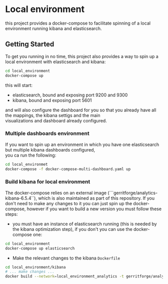 # Local environment

this project provides a docker-compose to facilitate spinning of a local environment running kibana and elasticsearch.

## Getting Started

To get you running in no time, this project also provides a way to spin up a local environment with elasticsearch and kibana:

```bash
cd local_environment
docker-compose up
```

this will start:
* elasticsearch, bound and exposing port 9200 and 9300
* kibana, bound and exposing port 5601

and will also configure the dashboard for you so that you already have all the mappings, the kibana settigs and the main  
visualizations and dashboard already configured.

### Multiple dashboards environment

If you want to spin up an environment in which you have one elasticsearch but multiple kibana dashboards configured,    
you ca run the following:

```bash
cd local_environmet
docker-compose -f docker-compose-multi-dashboard.yaml up
```
### Build kibana for local environment

The docker-compose relies on an external image (```gerritforge/analytics-kibana-6.5.4``), which is also maintained
as part of this repository.
If you don't need to make any changes to it you can just spin up the docker-compose, however if you want to build a
new version you must follow these steps:

* you must have an instance of elasticsearch running (this is needed by the kibana optimization step),
if you don't you can use the docker-compose one:

```bash
cd local_environment
docker-compose up elasticsearch
```

* Make the relevant changes to the kibana `Dockerfile`

```bash
cd local_environment/kibana
# ... make changes ...
docker build --network=local_environment_analytics -t gerritforge/analytics-kibana-6.5.4 .
```